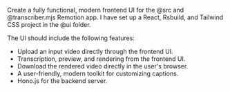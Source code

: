 Create a fully functional, modern frontend UI for the @src and @transcriber.mjs Remotion app.
I have set up a React, Rsbuild, and Tailwind CSS project in the @ui folder.

The UI should include the following features:
- Upload an input video directly through the frontend UI.
- Transcription, preview, and rendering from the frontend UI.
- Download the rendered video directly in the user's browser.
- A user-friendly, modern toolkit for customizing captions.
- Hono.js for the backend server.